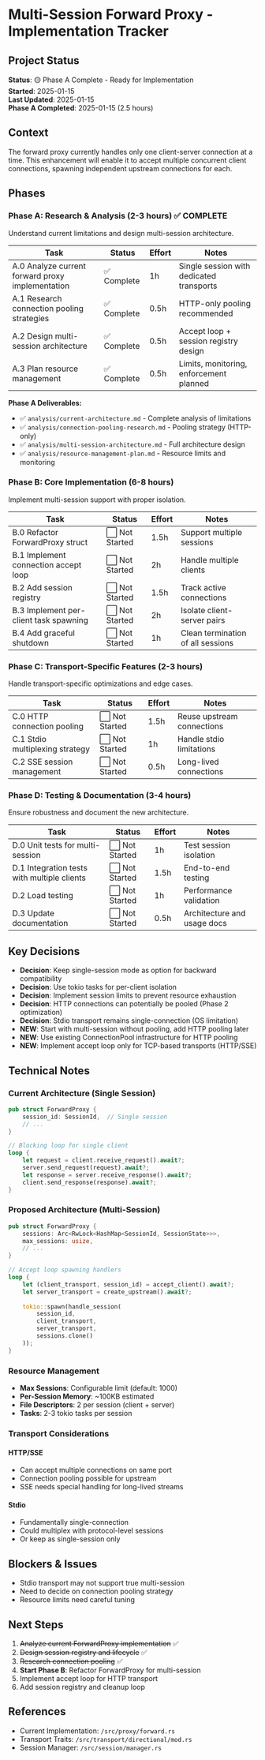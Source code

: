# Multi-Session Forward Proxy - Implementation Tracker

## Project Status
**Status**: 🟡 Phase A Complete - Ready for Implementation  
**Started**: 2025-01-15  
**Last Updated**: 2025-01-15  
**Phase A Completed**: 2025-01-15 (2.5 hours)

## Context
The forward proxy currently handles only one client-server connection at a time. This enhancement will enable it to accept multiple concurrent client connections, spawning independent upstream connections for each.

## Phases

### Phase A: Research & Analysis (2-3 hours) ✅ COMPLETE
Understand current limitations and design multi-session architecture.

| Task | Status | Effort | Notes |
|------|--------|--------|-------|
| A.0 Analyze current forward proxy implementation | ✅ Complete | 1h | Single session with dedicated transports |
| A.1 Research connection pooling strategies | ✅ Complete | 0.5h | HTTP-only pooling recommended |
| A.2 Design multi-session architecture | ✅ Complete | 0.5h | Accept loop + session registry design |
| A.3 Plan resource management | ✅ Complete | 0.5h | Limits, monitoring, enforcement planned |

**Phase A Deliverables:**
- ✅ `analysis/current-architecture.md` - Complete analysis of limitations
- ✅ `analysis/connection-pooling-research.md` - Pooling strategy (HTTP-only)
- ✅ `analysis/multi-session-architecture.md` - Full architecture design
- ✅ `analysis/resource-management-plan.md` - Resource limits and monitoring

### Phase B: Core Implementation (6-8 hours)
Implement multi-session support with proper isolation.

| Task | Status | Effort | Notes |
|------|--------|--------|-------|
| B.0 Refactor ForwardProxy struct | ⬜ Not Started | 1.5h | Support multiple sessions |
| B.1 Implement connection accept loop | ⬜ Not Started | 2h | Handle multiple clients |
| B.2 Add session registry | ⬜ Not Started | 1.5h | Track active connections |
| B.3 Implement per-client task spawning | ⬜ Not Started | 2h | Isolate client-server pairs |
| B.4 Add graceful shutdown | ⬜ Not Started | 1h | Clean termination of all sessions |

### Phase C: Transport-Specific Features (2-3 hours)
Handle transport-specific optimizations and edge cases.

| Task | Status | Effort | Notes |
|------|--------|--------|-------|
| C.0 HTTP connection pooling | ⬜ Not Started | 1.5h | Reuse upstream connections |
| C.1 Stdio multiplexing strategy | ⬜ Not Started | 1h | Handle stdio limitations |
| C.2 SSE session management | ⬜ Not Started | 0.5h | Long-lived connections |

### Phase D: Testing & Documentation (3-4 hours)
Ensure robustness and document the new architecture.

| Task | Status | Effort | Notes |
|------|--------|--------|-------|
| D.0 Unit tests for multi-session | ⬜ Not Started | 1h | Test session isolation |
| D.1 Integration tests with multiple clients | ⬜ Not Started | 1.5h | End-to-end testing |
| D.2 Load testing | ⬜ Not Started | 1h | Performance validation |
| D.3 Update documentation | ⬜ Not Started | 0.5h | Architecture and usage docs |

## Key Decisions
- **Decision**: Keep single-session mode as option for backward compatibility
- **Decision**: Use tokio tasks for per-client isolation
- **Decision**: Implement session limits to prevent resource exhaustion
- **Decision**: HTTP connections can potentially be pooled (Phase 2 optimization)
- **Decision**: Stdio transport remains single-connection (OS limitation)
- **NEW**: Start with multi-session without pooling, add HTTP pooling later
- **NEW**: Use existing ConnectionPool<T> infrastructure for HTTP pooling
- **NEW**: Implement accept loop only for TCP-based transports (HTTP/SSE)

## Technical Notes

### Current Architecture (Single Session)
```rust
pub struct ForwardProxy {
    session_id: SessionId,  // Single session
    // ...
}

// Blocking loop for single client
loop {
    let request = client.receive_request().await?;
    server.send_request(request).await?;
    let response = server.receive_response().await?;
    client.send_response(response).await?;
}
```

### Proposed Architecture (Multi-Session)
```rust
pub struct ForwardProxy {
    sessions: Arc<RwLock<HashMap<SessionId, SessionState>>>,
    max_sessions: usize,
    // ...
}

// Accept loop spawning handlers
loop {
    let (client_transport, session_id) = accept_client().await?;
    let server_transport = create_upstream().await?;
    
    tokio::spawn(handle_session(
        session_id,
        client_transport,
        server_transport,
        sessions.clone()
    ));
}
```

### Resource Management
- **Max Sessions**: Configurable limit (default: 1000)
- **Per-Session Memory**: ~100KB estimated
- **File Descriptors**: 2 per session (client + server)
- **Tasks**: 2-3 tokio tasks per session

### Transport Considerations

#### HTTP/SSE
- Can accept multiple connections on same port
- Connection pooling possible for upstream
- SSE needs special handling for long-lived streams

#### Stdio
- Fundamentally single-connection
- Could multiplex with protocol-level sessions
- Or keep as single-session only

## Blockers & Issues
- Stdio transport may not support true multi-session
- Need to decide on connection pooling strategy
- Resource limits need careful tuning

## Next Steps
1. ~~Analyze current ForwardProxy implementation~~ ✅
2. ~~Design session registry and lifecycle~~ ✅
3. ~~Research connection pooling~~ ✅
4. **Start Phase B**: Refactor ForwardProxy for multi-session
5. Implement accept loop for HTTP transport
6. Add session registry and cleanup loop

## References
- Current Implementation: `/src/proxy/forward.rs`
- Transport Traits: `/src/transport/directional/mod.rs`
- Session Manager: `/src/session/manager.rs`